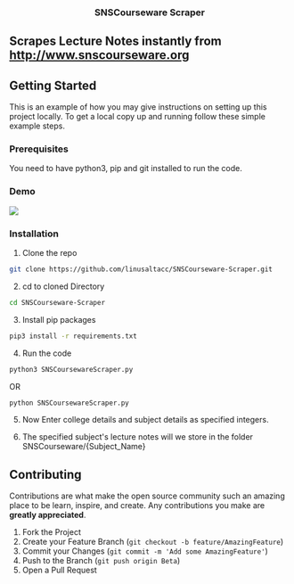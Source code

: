 <h3 align="center">SNSCourseware Scraper</h3>


## Scrapes Lecture Notes instantly from http://www.snscourseware.org


<!-- GETTING STARTED -->
## Getting Started

This is an example of how you may give instructions on setting up this project locally.
To get a local copy up and running follow these simple example steps.

### Prerequisites

You need to have python3, pip and git installed to run the code.

### Demo

![](demo.gif)

### Installation

1. Clone the repo
```sh
git clone https://github.com/linusaltacc/SNSCourseware-Scraper.git
```
2. cd to cloned Directory
```sh
cd SNSCourseware-Scraper
```
3. Install pip packages
```sh
pip3 install -r requirements.txt
```
4. Run the code 
```python
python3 SNSCoursewareScraper.py
```
OR
```python
python SNSCoursewareScraper.py
```
5. Now Enter college details and subject details as specified integers.

6. The specified subject's lecture notes will we store in the folder SNSCourseware/{Subject_Name}
<!-- CONTRIBUTING -->
## Contributing

Contributions are what make the open source community such an amazing place to be learn, inspire, and create. Any contributions you make are **greatly appreciated**.

1. Fork the Project
2. Create your Feature Branch (`git checkout -b feature/AmazingFeature`)
3. Commit your Changes (`git commit -m 'Add some AmazingFeature'`)
4. Push to the Branch (`git push origin Beta`)
5. Open a Pull Request

